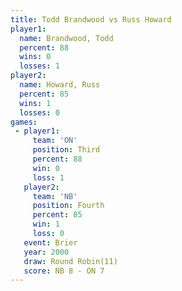 ```yaml
---
title: Todd Brandwood vs Russ Howard
player1:               
  name: Brandwood, Todd
  percent: 88          
  wins: 0              
  losses: 1            
player2:               
  name: Howard, Russ   
  percent: 85          
  wins: 1              
  losses: 0            
games:
 - player1:         
     team: 'ON'     
     position: Third
     percent: 88    
     win: 0         
     loss: 1        
   player2:          
     team: 'NB'      
     position: Fourth
     percent: 85     
     win: 1          
     loss: 0         
   event: Brier         
   year: 2000           
   draw: Round Robin(11)
   score: NB 8 - ON 7   
---
```

